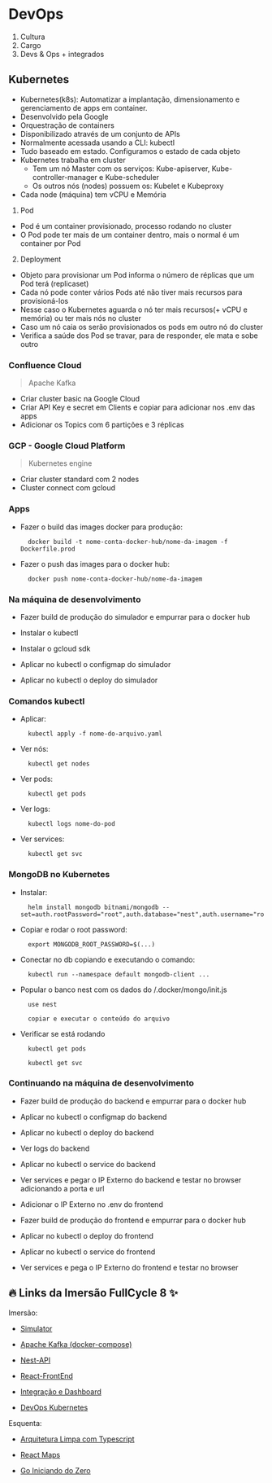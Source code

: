 # DevOps

1. Cultura
2. Cargo
3. Devs & Ops + integrados

## Kubernetes

- Kubernetes(k8s): Automatizar a implantação, dimensionamento e gerenciamento de apps em container.
- Desenvolvido pela Google
- Orquestração de containers
- Disponibilizado através de um conjunto de APIs
- Normalmente acessada usando a CLI: kubectl
- Tudo baseado em estado. Configuramos o estado de cada objeto
- Kubernetes trabalha em cluster
  - Tem um nó Master com os serviços: Kube-apiserver, Kube-controller-manager e Kube-scheduler
  - Os outros nós (nodes) possuem os: Kubelet e Kubeproxy
- Cada node (máquina) tem vCPU e Memória

1. Pod

- Pod é um container provisionado, processo rodando no cluster
- O Pod pode ter mais de um container dentro, mais o normal é um container por Pod

2. Deployment

- Objeto para provisionar um Pod informa o número de réplicas que um Pod terá (replicaset)
- Cada nó pode conter vários Pods até não tiver mais recursos para provisioná-los
- Nesse caso o Kubernetes aguarda o nó ter mais recursos(+ vCPU e memória) ou ter mais nós no cluster
- Caso um nó caia os serão provisionados os pods em outro nó do cluster
- Verifica a saúde dos Pod se travar, para de responder, ele mata e sobe outro

### Confluence Cloud

> Apache Kafka

- Criar cluster basic na Google Cloud
- Criar API Key e secret em Clients e copiar para adicionar nos .env das apps
- Adicionar os Topics com 6 partições e 3 réplicas

### GCP - Google Cloud Platform

> Kubernetes engine

- Criar cluster standard com 2 nodes
- Cluster connect com gcloud

### Apps

- Fazer o build das images docker para produção:

        docker build -t nome-conta-docker-hub/nome-da-imagem -f Dockerfile.prod

- Fazer o push das images para o docker hub:

        docker push nome-conta-docker-hub/nome-da-imagem

### Na máquina de desenvolvimento

- Fazer build de produção do simulador e empurrar para o docker hub

- Instalar o kubectl

- Instalar o gcloud sdk

- Aplicar no kubectl o configmap do simulador

- Aplicar no kubectl o deploy do simulador

### Comandos kubectl

- Aplicar:

        kubectl apply -f nome-do-arquivo.yaml

- Ver nós:

        kubectl get nodes

- Ver pods:

        kubectl get pods

- Ver logs:

        kubectl logs nome-do-pod

- Ver services:

        kubectl get svc

### MongoDB no Kubernetes

- Instalar:

        helm install mongodb bitnami/mongodb --set=auth.rootPassword="root",auth.database="nest",auth.username="root"

- Copiar e rodar o root password: 
        
        export MONGODB_ROOT_PASSWORD=$(...)

- Conectar no db copiando e executando o comando: 

        kubectl run --namespace default mongodb-client ...

- Popular o banco nest com os dados do /.docker/mongo/init.js

        use nest

        copiar e executar o conteúdo do arquivo

- Verificar se está rodando

        kubectl get pods

        kubectl get svc

### Continuando na máquina de desenvolvimento

- Fazer build de produção do backend e empurrar para o docker hub

- Aplicar no kubectl o configmap do backend

- Aplicar no kubectl o deploy do backend

- Ver logs do backend

- Aplicar no kubectl o service do backend

- Ver services e pegar o IP Externo do backend e testar no browser adicionando a porta e url

- Adicionar o IP Externo no .env do frontend

- Fazer build de produção do frontend e empurrar para o docker hub

- Aplicar no kubectl o deploy do frontend

- Aplicar no kubectl o service do frontend

- Ver services e pega o IP Externo do frontend e testar no browser

## 🔥 Links da Imersão FullCycle 8 ✨

Imersão:

- [Simulator](https://github.com/rodolfoHOk/fullcycle.imersaofsfc8/tree/main/simulator)

- [Apache Kafka (docker-compose)](https://github.com/rodolfoHOk/fullcycle.imersaofsfc8/tree/main/apache-kafka)

- [Nest-API](https://github.com/rodolfoHOk/fullcycle.imersaofsfc8/tree/main/nest-api)

- [React-FrontEnd](https://github.com/rodolfoHOk/fullcycle.imersaofsfc8/tree/main/react-frontend)

- [Integração e Dashboard](https://github.com/rodolfoHOk/fullcycle.imersaofsfc8/tree/main/kafka-with-connect)

- [DevOps Kubernetes](https://github.com/rodolfoHOk/fullcycle.imersaofsfc8/tree/main/k8s)

Esquenta: 

- [Arquitetura Limpa com Typescript](https://github.com/rodolfoHOk/fullcycle.typescrit-clean-arch)

- [React Maps](https://github.com/rodolfoHOk/fullcycle.react-maps)

- [Go Iniciando do Zero](https://github.com/rodolfoHOk/fullcycle.go-init-from-zero)
